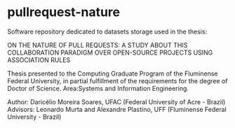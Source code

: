# pullrequest-nature
Software repository dedicated to datasets storage used in the thesis:

ON THE NATURE OF PULL REQUESTS: A STUDY ABOUT THIS COLLABORATION PARADIGM OVER OPEN-SOURCE PROJECTS USING ASSOCIATION RULES

Thesis presented to the Computing Graduate Program of the Fluminense Federal University, in partial fulfillment of the requirements for the degree of Doctor of Science. Area:Systems and Information Engineering.

Author: Daricélio Moreira Soares, UFAC (Federal University of Acre - Brazil)
Advisors: Leonardo Murta and Alexandre Plastino, UFF (Fluminense Federal University - Brazil)


